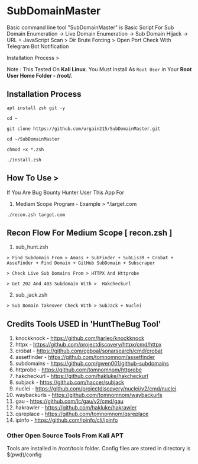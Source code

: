 # SubDomainMaster

Basic command line tool "SubDomainMaster" is Basic Script For Sub Domain Enumeration -> Live Domain Enumeration -> Sub Domain Hijack -> URL + JavaScript Scan > Dir Brute Forcing > Open Port Check With Telegram Bot Notification

Installation Process >

Note : This Tested On **Kali Linux**. You Must Install As `Root User` in Your **Root User Home Folder - /root/.**

## Installation  Process

```
apt install zsh git -y

cd ~

git clone https://github.com/urgain215/SubDomainMaster.git

cd ~/SubDomainMaster

chmod +x *.zsh

./install.zsh

```

## How To Use >

If You Are Bug Bounty Hunter User This App For 

1. Mediam Scope Program - Example > *.target.com

```
./recon.zsh target.com
```

## Recon Flow For Medium Scope [ recon.zsh ]

1. sub_hunt.zsh

```
> Find Subdomain From > Amass + SubFinder + SubLis3R + Crobat + AsseFinder + Find Domain + GitHub SubDomain + Subscraper
```

```
> Check Live Sub Domains From > HTTPX And Httprobe
```

```
> Get 202 And 403 Subdomain With >  Hakcheckurl
``` 

2. sub_jack.zsh

```
> Sub Domain Takeover Check WIth > SubJack + Nuclei
```

## Credits Tools USED in 'HuntTheBug Tool' 

1. knockknock - https://github.com/harleo/knockknock
2. httpx - https://github.com/projectdiscovery/httpx/cmd/httpx
3. crobat - https://github.com/cgboal/sonarsearch/cmd/crobat
4. assetfinder - https://github.com/tomnomnom/assetfinder
5. subdomains - https://github.com/gwen001/github-subdomains
6. httprobe - https://github.com/tomnomnom/httprobe
7. hakcheckurl - https://github.com/hakluke/hakcheckurl
8. subjack - https://github.com/haccer/subjack
9. nuclei - https://github.com/projectdiscovery/nuclei/v2/cmd/nuclei
10. waybackurls - https://github.com/tomnomnom/waybackurls
11. gau - https://github.com/lc/gau/v2/cmd/gau
12. hakrawler - https://github.com/hakluke/hakrawler
13. qsreplace - https://github.com/tomnomnom/qsreplace
14. ipinfo - https://github.com/ipinfo/cli/ipinfo


### Other Open Source Tools From Kali APT






Tools are installed in /root/tools folder.
Config files are stored in directory is $(pwd)/config
